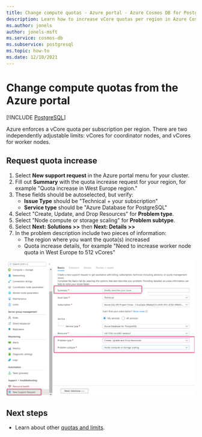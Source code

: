```yaml
---
title: Change compute quotas - Azure portal - Azure Cosmos DB for PostgreSQL
description: Learn how to increase vCore quotas per region in Azure Cosmos DB for PostgreSQL from the Azure portal.
ms.author: jonels
author: jonels-msft
ms.service: cosmos-db
ms.subservice: postgresql
ms.topic: how-to
ms.date: 12/10/2021
---
```


# Change compute quotas from the Azure portal

[!INCLUDE [PostgreSQL](../includes/appliesto-postgresql.md)]

Azure enforces a vCore quota per subscription per region. There are two
independently adjustable limits: vCores for coordinator nodes, and vCores for
worker nodes.

## Request quota increase

1. Select **New support request** in the Azure portal menu for your
   cluster.
2. Fill out **Summary** with the quota increase request for your region, for
   example "Quota increase in West Europe region."
3. These fields should be autoselected, but verify:
   * **Issue Type** should be "Technical + your subscription"
   * **Service type** should be "Azure Database for PostgreSQL"
4. Select "Create, Update, and Drop Resources" for **Problem type**.
5. Select "Node compute or storage scaling" for **Problem subtype**.
6. Select **Next: Solutions >>** then **Next: Details >>**
7. In the problem description include two pieces of information:
   * The region where you want the quota(s) increased
   * Quota increase details, for example "Need to increase worker node quota
     in West Europe to 512 vCores"

![support request in Azure portal](media/howto-compute-quota/support-request.png)

## Next steps

* Learn about other [quotas and limits](reference-limits.md).
